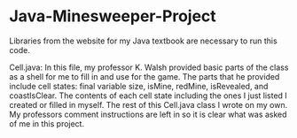 # Java-Minesweeper-Project
Libraries from the website for my Java textbook are necessary to run this code.


Cell.java:
In this file, my professor K. Walsh provided basic parts of the class as a shell for me to fill in and use for the game. The parts that he provided include cell states: final variable size, isMine, redMine, isRevealed, and coastIsClear. The contents of each cell state including the ones I just listed I created or filled in myself. The rest of this Cell.java class I wrote on my own. My professors comment instructions are left in so it is clear what was asked of me in this project.

